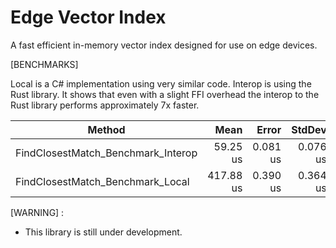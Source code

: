# Edge Vector Index

A fast efficient in-memory vector index designed for use on edge devices.

[BENCHMARKS]

Local is a C# implementation using very similar code. Interop is using the Rust library. It shows that even with a slight FFI overhead the interop to the Rust library performs approximately 7x faster.

| Method                             | Mean      | Error    | StdDev   |
|----------------------------------- |----------:|---------:|---------:|
| FindClosestMatch_Benchmark_Interop |  59.25 us | 0.081 us | 0.076 us |
| FindClosestMatch_Benchmark_Local   | 417.88 us | 0.390 us | 0.364 us |


[WARNING] : 
- This library is still under development.
